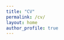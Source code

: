 ```yaml
---
title: "CV"
permalink: /cv/
layout: home
author_profile: true
---
```


<object data="../assets/pdfs/NGalanterCV.pdf" width="2000" height="1000" type='application/pdf'></object>


